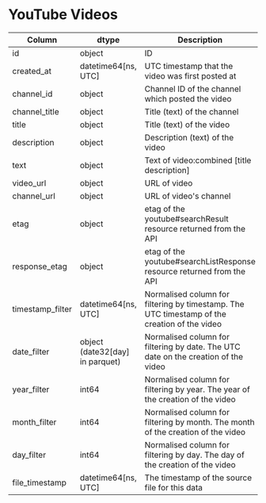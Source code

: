 # YouTube Videos

| Column                    | dtype               | Description |
|---------------------------|---------------------|-------------|
| id                        | object              | ID |
| created_at                | datetime64[ns, UTC] | UTC timestamp that the video was first posted at |
| channel_id                | object              | Channel ID of the channel which posted the video |
| channel_title             | object              | Title (text) of the channel |
| title                     | object              | Title (text) of the video |
| description               | object              | Description (text) of the video |
| text                      | object              | Text of video:combined [title description] |
| video_url                 | object              | URL of video |
| channel_url               | object              | URL of video's channel |
| etag                      | object              | etag of the youtube#searchResult resource returned from the API |
| response_etag             | object              | etag of the youtube#searchListResponse resource returned from the API |
| timestamp_filter          | datetime64[ns, UTC] | Normalised column for filtering by timestamp. The UTC timestamp of the creation of the video |
| date_filter               | object (date32[day] in parquet) | Normalised column for filtering by date. The UTC date on the creation of the video |
| year_filter               | int64               | Normalised column for filtering by year. The year of the creation of the video |
| month_filter              | int64               | Normalised column for filtering by month. The month of the creation of the video |
| day_filter                | int64               | Normalised column for filtering by day. The day of the creation of the video |
| file_timestamp            | datetime64[ns, UTC] | The timestamp of the source file for this data |
